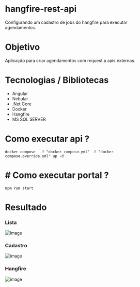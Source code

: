 # hangfire-rest-api
Configurando um cadastro de jobs do hangfire para executar agendamentos.

# Objetivo
Aplicação para criar agendamentos com request a apis externas.

# Tecnologias / Bibliotecas

- Angular
- Nebular
- .Net Core
- Docker
- Hangfire
- MS SQL SERVER

# Como executar api ?

```docker-compose  -f "docker-compose.yml" -f "docker-compose.override.yml" up -d```

# # Como executar portal ?

```npm run start```

# Resultado

### Lista

![image](https://user-images.githubusercontent.com/8622005/212499823-12a383a6-5520-4639-ba43-09ae2a701744.png)

### Cadastro

![image](https://user-images.githubusercontent.com/8622005/212499832-05f3c2bc-b0fb-4099-85d8-0f5a03fdfd0d.png)

### Hangfire

![image](https://user-images.githubusercontent.com/8622005/212499849-f5fdc331-481d-45d2-b10a-3ee00feea62c.png)

